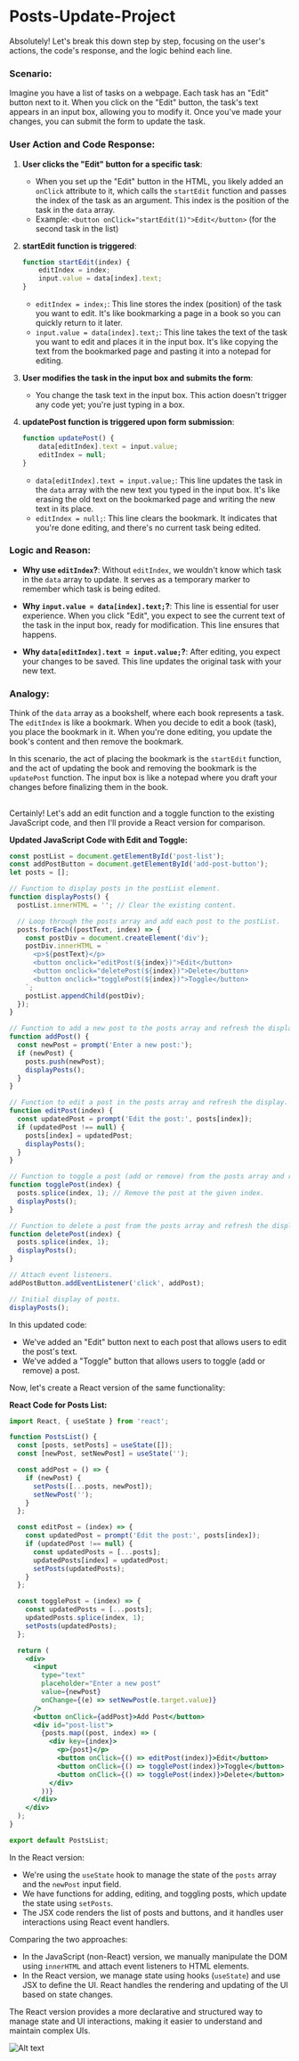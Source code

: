 # Posts-Update-Project
Absolutely! Let's break this down step by step, focusing on the user's actions, the code's response, and the logic behind each line.

### Scenario:
Imagine you have a list of tasks on a webpage. Each task has an "Edit" button next to it. When you click on the "Edit" button, the task's text appears in an input box, allowing you to modify it. Once you've made your changes, you can submit the form to update the task.

### User Action and Code Response:

1. **User clicks the "Edit" button for a specific task**:
    - When you set up the "Edit" button in the HTML, you likely added an `onClick` attribute to it, which calls the `startEdit` function and passes the index of the task as an argument. This index is the position of the task in the `data` array.
    - Example: `<button onClick="startEdit(1)">Edit</button>` (for the second task in the list)

2. **startEdit function is triggered**:
    ```javascript
    function startEdit(index) {
        editIndex = index;
        input.value = data[index].text;
    }
    ```
    - `editIndex = index;`: This line stores the index (position) of the task you want to edit. It's like bookmarking a page in a book so you can quickly return to it later.
    - `input.value = data[index].text;`: This line takes the text of the task you want to edit and places it in the input box. It's like copying the text from the bookmarked page and pasting it into a notepad for editing.

3. **User modifies the task in the input box and submits the form**:
    - You change the task text in the input box. This action doesn't trigger any code yet; you're just typing in a box.

4. **updatePost function is triggered upon form submission**:
    ```javascript
    function updatePost() {
        data[editIndex].text = input.value;
        editIndex = null;
    }
    ```
    - `data[editIndex].text = input.value;`: This line updates the task in the `data` array with the new text you typed in the input box. It's like erasing the old text on the bookmarked page and writing the new text in its place.
    - `editIndex = null;`: This line clears the bookmark. It indicates that you're done editing, and there's no current task being edited.

### Logic and Reason:

- **Why use `editIndex`?**: Without `editIndex`, we wouldn't know which task in the `data` array to update. It serves as a temporary marker to remember which task is being edited.
  
- **Why `input.value = data[index].text;`?**: This line is essential for user experience. When you click "Edit", you expect to see the current text of the task in the input box, ready for modification. This line ensures that happens.

- **Why `data[editIndex].text = input.value;`?**: After editing, you expect your changes to be saved. This line updates the original task with your new text.

### Analogy:
Think of the `data` array as a bookshelf, where each book represents a task. The `editIndex` is like a bookmark. When you decide to edit a book (task), you place the bookmark in it. When you're done editing, you update the book's content and then remove the bookmark.

In this scenario, the act of placing the bookmark is the `startEdit` function, and the act of updating the book and removing the bookmark is the `updatePost` function. The input box is like a notepad where you draft your changes before finalizing them in the book.



## 

Certainly! Let's add an edit function and a toggle function to the existing JavaScript code, and then I'll provide a React version for comparison.

**Updated JavaScript Code with Edit and Toggle:**

```javascript
const postList = document.getElementById('post-list');
const addPostButton = document.getElementById('add-post-button');
let posts = [];

// Function to display posts in the postList element.
function displayPosts() {
  postList.innerHTML = ''; // Clear the existing content.

  // Loop through the posts array and add each post to the postList.
  posts.forEach((postText, index) => {
    const postDiv = document.createElement('div');
    postDiv.innerHTML = `
      <p>${postText}</p>
      <button onclick="editPost(${index})">Edit</button>
      <button onclick="deletePost(${index})">Delete</button>
      <button onclick="togglePost(${index})">Toggle</button>
    `;
    postList.appendChild(postDiv);
  });
}

// Function to add a new post to the posts array and refresh the display.
function addPost() {
  const newPost = prompt('Enter a new post:');
  if (newPost) {
    posts.push(newPost);
    displayPosts();
  }
}

// Function to edit a post in the posts array and refresh the display.
function editPost(index) {
  const updatedPost = prompt('Edit the post:', posts[index]);
  if (updatedPost !== null) {
    posts[index] = updatedPost;
    displayPosts();
  }
}

// Function to toggle a post (add or remove) from the posts array and refresh the display.
function togglePost(index) {
  posts.splice(index, 1); // Remove the post at the given index.
  displayPosts();
}

// Function to delete a post from the posts array and refresh the display.
function deletePost(index) {
  posts.splice(index, 1);
  displayPosts();
}

// Attach event listeners.
addPostButton.addEventListener('click', addPost);

// Initial display of posts.
displayPosts();
```

In this updated code:

- We've added an "Edit" button next to each post that allows users to edit the post's text.
- We've added a "Toggle" button that allows users to toggle (add or remove) a post.

Now, let's create a React version of the same functionality:

**React Code for Posts List:**

```jsx
import React, { useState } from 'react';

function PostsList() {
  const [posts, setPosts] = useState([]);
  const [newPost, setNewPost] = useState('');

  const addPost = () => {
    if (newPost) {
      setPosts([...posts, newPost]);
      setNewPost('');
    }
  };

  const editPost = (index) => {
    const updatedPost = prompt('Edit the post:', posts[index]);
    if (updatedPost !== null) {
      const updatedPosts = [...posts];
      updatedPosts[index] = updatedPost;
      setPosts(updatedPosts);
    }
  };

  const togglePost = (index) => {
    const updatedPosts = [...posts];
    updatedPosts.splice(index, 1);
    setPosts(updatedPosts);
  };

  return (
    <div>
      <input
        type="text"
        placeholder="Enter a new post"
        value={newPost}
        onChange={(e) => setNewPost(e.target.value)}
      />
      <button onClick={addPost}>Add Post</button>
      <div id="post-list">
        {posts.map((post, index) => (
          <div key={index}>
            <p>{post}</p>
            <button onClick={() => editPost(index)}>Edit</button>
            <button onClick={() => togglePost(index)}>Toggle</button>
            <button onClick={() => togglePost(index)}>Delete</button>
          </div>
        ))}
      </div>
    </div>
  );
}

export default PostsList;
```

In the React version:

- We're using the `useState` hook to manage the state of the `posts` array and the `newPost` input field.
- We have functions for adding, editing, and toggling posts, which update the state using `setPosts`.
- The JSX code renders the list of posts and buttons, and it handles user interactions using React event handlers.

Comparing the two approaches:

- In the JavaScript (non-React) version, we manually manipulate the DOM using `innerHTML` and attach event listeners to HTML elements.
- In the React version, we manage state using hooks (`useState`) and use JSX to define the UI. React handles the rendering and updating of the UI based on state changes.

The React version provides a more declarative and structured way to manage state and UI interactions, making it easier to understand and maintain complex UIs.

![Alt text](image.png)